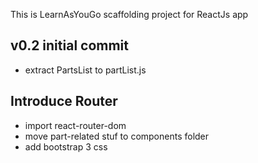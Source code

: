 This is LearnAsYouGo scaffolding project for ReactJs app

## v0.2 initial commit
- extract PartsList to  partList.js

## Introduce Router
- import react-router-dom
- move part-related stuf to components folder
- add bootstrap 3 css
